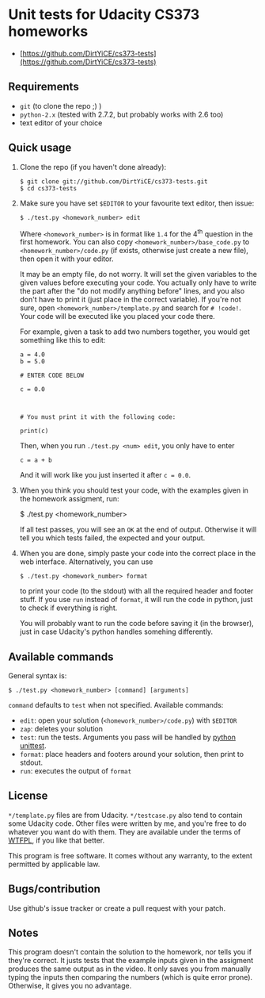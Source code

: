 Unit tests for Udacity CS373 homeworks
======================================

* [https://github.com/DirtYiCE/cs373-tests](https://github.com/DirtYiCE/cs373-tests)

Requirements
------------

* `git` (to clone the repo ;) )
* `python-2.x` (tested with 2.7.2, but probably works with 2.6 too)
* text editor of your choice

Quick usage
-----------

1.  Clone the repo (if you haven't done already):

        $ git clone git://github.com/DirtYiCE/cs373-tests.git
        $ cd cs373-tests

2.  Make sure you have set `$EDITOR` to your favourite text editor, then issue:

        $ ./test.py <homework_number> edit

    Where `<homework_number>` is in format like `1.4` for the 4<sup>th</sup>
    question in the first homework. You can also copy
    `<homework_number>/base_code.py` to `<homework_number>/code.py` (if exists,
    otherwise just create a new file), then open it with your editor.

    It may be an empty file, do not worry. It will set the given variables to
    the given values before executing your code. You actually only have to write
    the part after the "do not modify anything before" lines, and you also don't
    have to print it (just place in the correct variable). If you're not sure,
    open `<homework_number>/template.py` and search for `# !code!`. Your code
    will be executed like you placed your code there.

    For example, given a task to add two numbers together, you would get
    something like this to edit:

        a = 4.0
        b = 5.0

        # ENTER CODE BELOW

        c = 0.0



        # You must print it with the following code:

        print(c)

    Then, when you run `./test.py <num> edit`, you only have to enter

        c = a + b

    And it will work like you just inserted it after `c = 0.0`.

3.  When you think you should test your code, with the examples given in the
    homework assigment, run:

       $ ./test.py <homework_number>

    If all test passes, you will see an `OK` at the end of output. Otherwise it
    will tell you which tests failed, the expected and your output.

4.  When you are done, simply paste your code into the correct place in the web
    interface. Alternatively, you can use

        $ ./test.py <homework_number> format

    to print your code (to the stdout) with all the required header and footer
    stuff. If you use `run` instead of `format`, it will run the code in python,
    just to check if everything is right.

    You will probably want to run the code before saving it (in the browser),
    just in case Udacity's python handles somehing differently.

Available commands
------------------

General syntax is:

    $ ./test.py <homework_number> [command] [arguments]

`command` defaults to `test` when not specified. Available commands:

* `edit`: open your solution (`<homework_number>/code.py`) with `$EDITOR`
* `zap`: deletes your solution
* `test`: run the tests. Arguments you pass will be handled by
  [python unittest](http://docs.python.org/library/unittest.html#command-line-options).
* `format`: place headers and footers around your solution, then print to stdout.
* `run`: executes the output of `format`

License
-------

`*/template.py` files are from Udacity. `*/testcase.py` also tend to contain
some Udacity code. Other files were written by me, and you're free to do
whatever you want do with them. They are available under the terms of
[WTFPL](http://sam.zoy.org/wtfpl/), if you like that better.

This program is free software. It comes without any warranty, to the extent
permitted by applicable law.

Bugs/contribution
-----------------

Use github's issue tracker or create a pull request with your patch.

Notes
-----

This program doesn't contain the solution to the homework, nor tells you if
they're correct. It justs tests that the example inputs given in the assigment
produces the same output as in the video. It only saves you from manually typing
the inputs then comparing the numbers (which is quite error prone). Otherwise,
it gives you no advantage.
